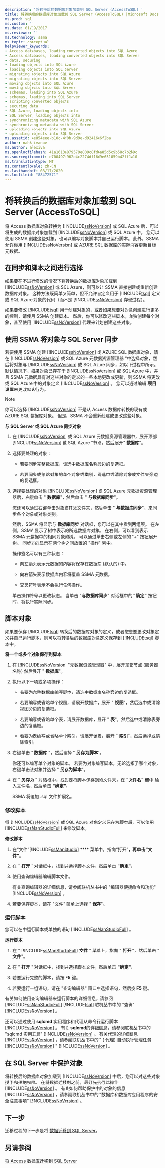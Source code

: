 ```yaml
---
description: '将转换后的数据库对象加载到 SQL Server (AccessToSQL) '
title: 将转换后的数据库对象加载到 SQL Server (AccessToSQL) |Microsoft Docs
ms.prod: sql
ms.custom: ''
ms.date: 01/19/2017
ms.reviewer: ''
ms.technology: ssma
ms.topic: conceptual
helpviewer_keywords:
- Access databases, loading converted objects into SQL Azure
- Access databases, loading converted objects into SQL Server
- data, securing
- loading objects into SQL Azure
- loading objects into SQL Server
- migrating objects into SQL Azure
- migrating objects into SQL Server
- moving objects into SQL Azure
- moving objects into SQL Server
- schemas, loading into SQL Azure
- schemas, loading into SQL Server
- scripting converted objects
- securing data
- SQL Azure, loading objects into
- SQL Server, loading objects into
- synchronizing metadata with SQL Azure
- synchronizing metadata with SQL Server
- uploading objects into SQL Azure
- uploading objects into SQL Server
ms.assetid: 4e854eee-b10c-4f0b-9d9e-d92416e6f2ba
author: nahk-ivanov
ms.author: alexiva
ms.openlocfilehash: 41a1613a879579e809c8fd6a85d5c9b58c7b2b9c
ms.sourcegitcommit: e700497f962e4c2274df16d9e651059b42ff1a10
ms.translationtype: MT
ms.contentlocale: zh-CN
ms.lasthandoff: 08/17/2020
ms.locfileid: "88472571"
---
```

# <a name="loading-converted-database-objects-into-sql-server-accesstosql"></a>将转换后的数据库对象加载到 SQL Server (AccessToSQL) 
将 Access 数据库对象转换为 [!INCLUDE[ssNoVersion](../../includes/ssnoversion-md.md)] 或 SQL Azure 后，可以将生成的数据库对象加载到 [!INCLUDE[ssNoVersion](../../includes/ssnoversion-md.md)] 或 SQL Azure 中。 您可以使用 SSMA 创建这些对象，也可以编写对象脚本并自己运行脚本。 此外，SSMA 允许你用 [!INCLUDE[ssNoVersion](../../includes/ssnoversion-md.md)] 或 AZURE SQL 数据库的实际内容更新目标元数据。  
  
## <a name="choosing-between-synchronization-and-scripts"></a>在同步和脚本之间进行选择  
如果要在不进行修改的情况下将转换后的数据库对象加载到 [!INCLUDE[ssNoVersion](../../includes/ssnoversion-md.md)] 或 SQL Azure，则可以让 SSMA 直接创建或重新创建数据库对象。 这种方法既简单又简单，但不允许自定义用于 [!INCLUDE[tsql](../../includes/tsql-md.md)] 定义或 SQL Azure 对象的代码（而不是 [!INCLUDE[ssNoVersion](../../includes/ssnoversion-md.md)] 存储过程）。  
  
如果要修改 [!INCLUDE[tsql](../../includes/tsql-md.md)] 用于创建对象的，或者如果想要对对象创建进行更多的控制，请使用 SSMA 创建脚本。 然后，你可以修改这些脚本，单独创建每个对象，甚至使用 [!INCLUDE[ssNoVersion](../../includes/ssnoversion-md.md)] 代理来计划创建这些对象。  
  
## <a name="using-ssma-to-synchronize-objects-with-sql-server"></a>使用 SSMA 将对象与 SQL Server 同步  
若要使用 SSMA 创建 [!INCLUDE[ssNoVersion](../../includes/ssnoversion-md.md)] 或 AZURE SQL 数据库对象，请在 [!INCLUDE[ssNoVersion](../../includes/ssnoversion-md.md)] 或 SQL Azure 元数据资源管理器 "中选择对象，然后将对象与 [!INCLUDE[ssNoVersion](../../includes/ssnoversion-md.md)] 或 SQL Azure 同步，如以下过程中所示。 默认情况下，如果对象已存在于 [!INCLUDE[ssNoVersion](../../includes/ssnoversion-md.md)] 或 SQL Azure 中，并且 SSMA 元数据具有对这些对象的定义的一些本地更改或更新，则 SSMA 将更改或 SQL Azure 中的对象定义 [!INCLUDE[ssNoVersion](../../includes/ssnoversion-md.md)] 。 您可以通过编辑 **项目设置**来更改默认行为。  
  
> [!NOTE]  
> 你可以选择 [!INCLUDE[ssNoVersion](../../includes/ssnoversion-md.md)] 不是从 Access 数据库转换的现有或 AZURE SQL 数据库对象。 但是，SSMA 不会重新创建或更改这些对象。  
  
**与 SQL Server 或 SQL Azure 同步对象**  
  
1.  在 [!INCLUDE[ssNoVersion](../../includes/ssnoversion-md.md)] 或 SQL Azure 元数据资源管理器中，展开顶部 [!INCLUDE[ssNoVersion](../../includes/ssnoversion-md.md)] 或 SQL Azure "节点，然后展开" **数据库**"。  
  
2.  选择要处理的对象：  
  
    -   若要同步完整数据库，请选中数据库名称旁边的复选框。  
  
    -   若要同步或忽略对象的单个对象或类别，请选中或清除对象或文件夹旁边的复选框。  
  
3.  选择要处理的对象 [!INCLUDE[ssNoVersion](../../includes/ssnoversion-md.md)] 或 SQL Azure 元数据资源管理器后，右键单击 " **数据库**"，然后单击 " **与数据库同步**"。  
  
    您还可以通过右键单击对象或其父文件夹，然后单击 " **与数据库同步**"，来同步各个对象或对象类别。  
  
    然后，SSMA 将显示与 **数据库同步** 对话框，您可以在其中看到两组项。 在左侧，SSMA 显示了树中表示的所选数据库对象。 在右侧，可以看到表示 SSMA 元数据中的相同对象的树。 可以通过单击右侧或左侧的 "+" 按钮展开树。 同步方向显示在两个树之间放置的 "操作" 列中。  
  
    操作签名可以有三种状态：  
  
    -   向左箭头表示元数据的内容将保存在数据库 (默认的) 中。  
  
    -   向右箭头表示数据库内容将覆盖 SSMA 元数据。  
  
    -   交叉符号表示不会执行任何操作。  
  
    单击操作符号以更改状态。 当单击 "**与数据库同步**" 对话框中的 **"确定"** 按钮时，将执行实际同步。  
  
## <a name="scripting-objects"></a>脚本对象  
如果要保存 [!INCLUDE[tsql](../../includes/tsql-md.md)] 转换后的数据库对象的定义，或者您想要更改对象定义并自己运行脚本，则可以将转换后的数据库对象定义保存到 [!INCLUDE[tsql](../../includes/tsql-md.md)] 脚本中。  
  
**将一个或多个对象保存到脚本**  
  
1.  在 [!INCLUDE[ssNoVersion](../../includes/ssnoversion-md.md)] "元数据资源管理器" 中，展开顶部节点 (服务器名称) 然后展开 " **数据库**"。  
  
2.  执行以下一项或多项操作：  
  
    -   若要为完整数据库编写脚本，请选中数据库名称旁边的复选框。  
  
    -   若要编写或省略单个视图，请展开数据库，展开 " **视图**"，然后选中或清除视图旁边的复选框。  
  
    -   若要编写或省略单个表，请展开数据库，展开 " **表**"，然后选中或清除表旁边的复选框。  
  
    -   若要为表编写或省略单个索引，请展开该表，展开 " **索引**"，然后选择或清除索引。  
  
3.  右键单击 " **数据库** "，然后选择 " **另存为脚本**"。  
  
    你还可以编写单个对象的脚本。 若要为对象编写脚本，无论选择了哪个对象，右键单击该对象并选择 " **另存为脚本**"。  
  
4.  在 " **另存为** " 对话框中，找到要将脚本保存到的文件夹，在 **"文件名" 框中** 输入文件名，然后单击 **"确定"**。  
  
    SSMA 将追加 .sql 文件扩展名。  
  
### <a name="modifying-scripts"></a>修改脚本  
将 [!INCLUDE[ssNoVersion](../../includes/ssnoversion-md.md)] 或 SQL Azure 对象定义保存为脚本后，可以使用 [!INCLUDE[ssManStudioFull](../../includes/ssmanstudiofull-md.md)] 来修改脚本。  
  
**修改脚本**  
  
1.  在“文件”[!INCLUDE[ssManStudio](../../includes/ssmanstudio-md.md)] **** 菜单中，指向“打开”****，再单击“文件”****。  
  
2.  在 " **打开** " 对话框中，找到并选择脚本文件，然后单击 **"确定"**。  
  
3.  使用查询编辑器编辑脚本文件。  
  
    有关查询编辑器的详细信息，请参阅联机丛书中的 "编辑器便捷命令和功能" [!INCLUDE[ssNoVersion](../../includes/ssnoversion-md.md)] 。  
  
4.  若要保存脚本，请在 "文件" 菜单上选择 " **保存**"。  
  
### <a name="running-scripts"></a>运行脚本  
您可以在中运行脚本或单独的语句 [!INCLUDE[ssManStudioFull](../../includes/ssmanstudiofull-md.md)] 。  
  
**运行脚本**  
  
1.  在 " [!INCLUDE[ssManStudioFull](../../includes/ssmanstudiofull-md.md)] **文件** " 菜单上，指向 " **打开** "，然后单击 " **文件**"。  
  
2.  在 " **打开** " 对话框中，找到并选择脚本文件，然后单击 **"确定"**。  
  
3.  若要运行完整的脚本，请按 **F5** 键。  
  
4.  若要运行一组语句，请在 "查询编辑器" 窗口中选择语句，然后按 **F5** 键。  
  
有关如何使用查询编辑器来运行脚本的详细信息，请参阅 [!INCLUDE[ssManStudioFull](../../includes/ssmanstudiofull-md.md)] [!INCLUDE[tsql](../../includes/tsql-md.md)] 联机丛书中的 "查询" [!INCLUDE[ssNoVersion](../../includes/ssnoversion-md.md)] 。  
  
还可以通过使用 **sqlcmd** 实用程序和代理从命令行运行脚本 [!INCLUDE[ssNoVersion](../../includes/ssnoversion-md.md)] 。 有关 **sqlcmd**的详细信息，请参阅联机丛书中的 "sqlcmd 实用工具" [!INCLUDE[ssNoVersion](../../includes/ssnoversion-md.md)] 。 有关代理的详细信息 [!INCLUDE[ssNoVersion](../../includes/ssnoversion-md.md)] ，请参阅联机丛书中的 " ( 代理) 自动执行管理任务 [!INCLUDE[ssNoVersion](../../includes/ssnoversion-md.md)] " [!INCLUDE[ssNoVersion](../../includes/ssnoversion-md.md)] 。  
  
## <a name="securing-objects-in-sql-server"></a>在 SQL Server 中保护对象  
将转换后的数据库对象加载到 [!INCLUDE[ssNoVersion](../../includes/ssnoversion-md.md)] 中后，您可以对这些对象授予和拒绝权限。 在将数据迁移到之前，最好先执行此操作 [!INCLUDE[ssNoVersion](../../includes/ssnoversion-md.md)] 。 有关如何帮助保护中的对象的信息 [!INCLUDE[ssNoVersion](../../includes/ssnoversion-md.md)] ，请参阅联机丛书中的 "数据库和数据库应用程序的安全注意事项" [!INCLUDE[ssNoVersion](../../includes/ssnoversion-md.md)] 。  
  
## <a name="next-step"></a>下一步  
迁移过程的下一步是将 [数据迁移到 SQL Server](migrating-access-data-into-sql-server-azure-sql-db-accesstosql.md)。  
  
## <a name="see-also"></a>另请参阅  
[将 Access 数据库迁移到 SQL Server](migrating-access-databases-to-sql-server-azure-sql-db-accesstosql.md)  
  
